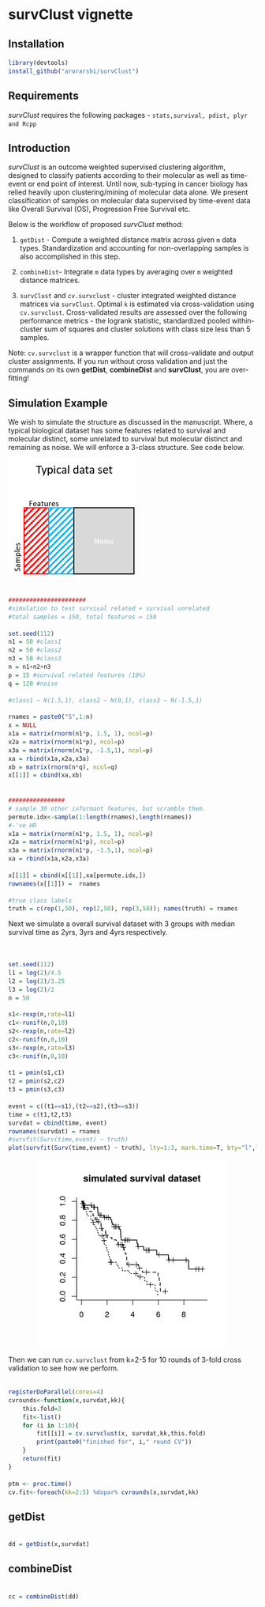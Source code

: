 survClust vignette
================

## Installation

``` r
library(devtools)
install_github("arorarshi/survClust")
```

## Requirements

*survClust* requires the following packages - `stats,survival, pdist,
plyr and Rcpp`

## Introduction

*survClust* is an outcome weighted supervised clustering algorithm,
designed to classify patients according to their molecular as well as
time-event or end point of interest. Until now, sub-typing in cancer
biology has relied heavily upon clustering/mining of molecular data
alone. We present classification of samples on molecular data supervised
by time-event data like Overall Survival (OS), Progression Free Survival
etc.

Below is the workflow of proposed *survClust* method:

1.  `getDist` - Compute a weighted distance matrix across given `m` data
    types. Standardization and accounting for non-overlapping samples is
    also accomplished in this step.

2.  `combineDist`- Integrate `m` data types by averaging over `m`
    weighted distance matrices.

3.  `survClust` and `cv.survclust` - cluster integrated weighted
    distance matrices via `survClust`. Optimal `k` is estimated via
    cross-validation using `cv.survclust`. Cross-validated results are
    assessed over the following performance metrics - the logrank
    statistic, standardized pooled within-cluster sum of squares and
    cluster solutions with class size less than 5 samples.

Note: `cv.survclust` is a wrapper function that will cross-validate and
output cluster assignments. If you run without cross validation and just
the commands on its own **getDist**, **combineDist** and **survClust**,
you are over-fitting\!

## Simulation Example

We wish to simulate the structure as discussed in the manuscript. Where,
a typical biological dataset has some features related to survival and
molecular distinct, some unrelated to survival but molecular distinct
and remaining as noise. We will enforce a 3-class structure. See code
below.

![Figure: simulated dataset](README_figures/sim_dataset.png)

``` r

######################
#simulation to test survival related + survival unrelated
#total samples = 150, total features = 150

set.seed(112)
n1 = 50 #class1
n2 = 50 #class2
n3 = 50 #class3
n = n1+n2+n3
p = 15 #survival related features (10%)
q = 120 #noise

#class1 ~ N(1.5,1), class2 ~ N(0,1), class3 ~ N(-1.5,1)

rnames = paste0("S",1:n)
x = NULL
x1a = matrix(rnorm(n1*p, 1.5, 1), ncol=p)
x2a = matrix(rnorm(n1*p), ncol=p)
x3a = matrix(rnorm(n1*p, -1.5,1), ncol=p)
xa = rbind(x1a,x2a,x3a)
xb = matrix(rnorm(n*q), ncol=q)
x[[1]] = cbind(xa,xb)

     
################
# sample 30 other informant features, but scramble them.
permute.idx<-sample(1:length(rnames),length(rnames))
#-'ve HR
x1a = matrix(rnorm(n1*p, 1.5, 1), ncol=p)
x2a = matrix(rnorm(n1*p), ncol=p)
x3a = matrix(rnorm(n1*p, -1.5,1), ncol=p)
xa = rbind(x1a,x2a,x3a)

x[[1]] = cbind(x[[1]],xa[permute.idx,])
rownames(x[[1]]) =  rnames

#true class labels
truth = c(rep(1,50), rep(2,50), rep(3,50)); names(truth) = rnames
```

Next we simulate a overall survival dataset with 3 groups with median
survival time as 2yrs, 3yrs and 4yrs respectively.

``` r


set.seed(112)
l1 = log(2)/4.5
l2 = log(2)/3.25
l3 = log(2)/2
n = 50

s1<-rexp(n,rate=l1)
c1<-runif(n,0,10)
s2<-rexp(n,rate=l2)
c2<-runif(n,0,10)
s3<-rexp(n,rate=l3)
c3<-runif(n,0,10)

t1 = pmin(s1,c1)
t2 = pmin(s2,c2)
t3 = pmin(s3,c3)

event = c((t1==s1),(t2==s2),(t3==s3))
time = c(t1,t2,t3)
survdat = cbind(time, event)
rownames(survdat) = rnames
#survfit(Surv(time,event) ~ truth)
plot(survfit(Surv(time,event) ~ truth), lty=1:3, mark.time=T, bty="l",lwd=1.5, main="simulated survival dataset")
```

<img src="README_figures/README-unnamed-chunk-3-1.png" width="384" style="display: block; margin: auto;" />

Then we can run `cv.survclust` from k=2-5 for 10 rounds of 3-fold cross
validation to see how we perform.

``` r

registerDoParallel(cores=4)
cvrounds<-function(x,survdat,kk){
    this.fold=3
    fit<-list()
    for (i in 1:10){
        fit[[i]] = cv.survclust(x, survdat,kk,this.fold)
        print(paste0("finished for", i," round CV"))
    }
    return(fit)
}

ptm <- proc.time()
cv.fit<-foreach(kk=2:5) %dopar% cvrounds(x,survdat,kk)
```

## getDist

``` r

dd = getDist(x,survdat)
```

## combineDist

``` r

cc = combineDist(dd)
```
